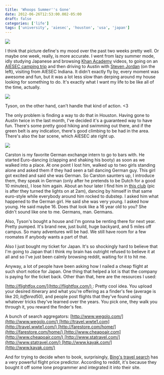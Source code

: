 ```yaml
---
title: 'Whoops Summer''s Gone'
date: 2012-06-26T12:53:00.002-05:00
draft: false
categories: ['life']
tags: ['university', 'aiesec', 'houston', 'usa', 'japan']
---
```


[![](http://1.bp.blogspot.com/-TObSUtrEKd4/T-j7eDDkVdI/AAAAAAAAAOg/3llxp-tfMK8/s320/7443658710_4383425c6b_b.jpg)](http://1.bp.blogspot.com/-TObSUtrEKd4/T-j7eDDkVdI/AAAAAAAAAOg/3llxp-tfMK8/s1600/7443658710_4383425c6b_b.jpg)


I think that picture define's my mood over the past two weeks pretty well. Or maybe one week, really, is more accurate. I went from lazy summer mode, idly studying Japanese and browsing [Khan Academy](http://www.khanacademy.org/) videos, to going on an [AIESEC camping trip](http://www.flickr.com/photos/ablate/7403538236/in/photostream) and then driving to Austin with [Steven Jordan](http://www.flickr.com/photos/ablate/7403540450/in/photostream) (on the left), visiting from AIESEC Indiana. It didn't exactly fly by, every moment was awesome and fun, but it was a lot less slow than derping around my house looking for something to do. It's exactly what I want my life to be like all of the time, actually.


[![](http://3.bp.blogspot.com/-JWecIsSc6eU/T-j803Z0K7I/AAAAAAAAAOo/5s9piTcP44w/s320/7160767765_ea157ee78b_b.jpg)](http://3.bp.blogspot.com/-JWecIsSc6eU/T-j803Z0K7I/AAAAAAAAAOo/5s9piTcP44w/s1600/7160767765_ea157ee78b_b.jpg)

Tyson, on the other hand, can't handle that kind of action. <3





The only problem is finding a way to do that in Houston. Having gone to Austin twice in the last month, I've decided it's a guaranteed way to have fun. There's some pretty good hiking and swimming out there, and if the green belt is any indication, there's good climbing to be had in the area. There's also the bar scene, which AIESEC ate right up.



[![](http://1.bp.blogspot.com/-nAEZU5qoydA/T-j9piF31wI/AAAAAAAAAOw/Laa1iog6mGY/s320/7443633572_9550f1fd2b_b.jpg)](http://1.bp.blogspot.com/-nAEZU5qoydA/T-j9piF31wI/AAAAAAAAAOw/Laa1iog6mGY/s1600/7443633572_9550f1fd2b_b.jpg)

Carston is my favorite German exchange intern to go to bars with. He started Euro-dancing (clapping and shaking his booty) as soon as we walked into a place. At one point I lost him, walked up to two girls standing alone and asked them if they had seen a tall dancing German guy. This girl got excited and said she was German. So Carston saunters up, I introduce them, they speak in German (only after he pretends to be Dutch for a good 10 minutes), I lose him again. About an hour later I find him in [this club](http://www.flickr.com/photos/ablate/7443675766/in/photostream) (pic is after they turned the lights on at 2am), dancing by himself in that same euro-style while everybody around him rocked to dubstep. I asked him what happened to the German girl. He said she was very young. I asked how young. He said maybe 16. Does that look like a 16 year old to you? She didn't sound like one to me. Germans, man. Germans.




Also, Tyson's bought a house and I'm gonna be renting there for next year. Pretty pumped. It's brand new, just build, huge backyard, and 5 miles off campus. So many adventures will be had. We still have room for a few roomates if anybody wants a part of that. 



Also I just bought my ticket for Japan. It's so shockingly hard to believe that I'm going to Japan that I think my brain has outright refused to believe it at all and so I've just been calmly browsing reddit, waiting for it to hit me.

Anyway, a lot of people have been asking how I nailed a cheap flight at such short notice for Japan. One thing that helped a lot is that the company is paying for the ticket back. Other than that, here are the resources I used:

[http://flightfox.com/](http://flightfox.com/) : Pretty cool idea. You upload your desired itinerary and what you're offering as a finder's fee (average is like 20$, I offered 50$), and people post flights that they've found using whatever tricks they've learned over the years. You pick one, they walk you through it, you reward the finder's fee.

A bunch of search aggregators:
[http://www.wegolo.com/](http://www.wegolo.com/) [http://travel.wwte1.com](http://travel.wwte1.com/) [http://farestore.com/home/](http://farestore.com/home/) [http://www.cheapoair.com](http://www.cheapoair.com/) [http://www.statravel.com/](http://www.statravel.com/) [http://www.kayak.com/](http://www.kayak.com/)

And for trying to decide when to book, surprisingly, [Bing's travel search](http://www.bing.com/travel/) has a very powerful flight price predictor. According to reddit, it's because they bought it off some lone programmer and integrated it into their site.

